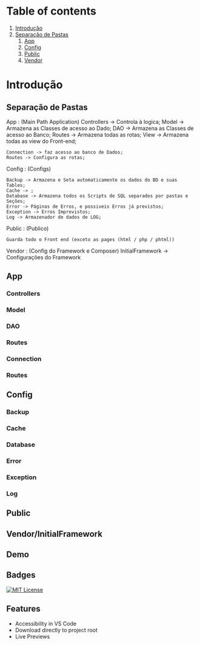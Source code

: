
# Table of contents  
1. [Introdução](#Introdução)  
2. [Separação de Pastas](#SeparaçãodePastas)  
    1. [App](#subparagraph1)  
    2. [Config](#subparagraph1)  
    3. [Public](#subparagraph1)  
    4. [Vendor](#subparagraph1)  

# Introdução

## Separação de Pastas

App : (Main Path Application)
    Controllers -> Controla à logica;
    Model -> Armazena as Classes de acesso ao Dado;
    DAO -> Armazena as Classes de acesso ao Banco;
    Routes -> Armazena todas as rotas;
    View -> Armazena todas as view do Front-end;

    Connection -> faz acesso ao banco de Dados;
    Routes -> Configura as rotas;

Config : (Configs)

    Backup -> Armazena e Seta automaticamente os dados do BD e suas Tables;
    Cache -> ;
    Database -> Armazena todos os Scripts de SQL separados por pastas e Seções;
    Error -> Páginas de Erros, e possiveis Erros já previstos;
    Exception -> Erros Imprevistos;
    Log -> Armazenador de dados de LOG;

Public : (Publico)

    Guarda todo o Front end (exceto as pages (html / php / phtml))

Vendor : (Config do Framework e Composer)
    InitialFramework -> Configurações do Framework
## App 

### Controllers


### Model


### DAO


### Routes


### Connection

### Routes


## Config

### Backup


### Cache


### Database


### Error


### Exception


### Log

## Public

## Vendor/InitialFramework
###  
 
## Demo  
 
## Badges  
[![MIT License](https://img.shields.io/badge/License-MIT-green.svg)](https://choosealicense.com/licenses/mit/)  
 
## Features  
- Accessibility in VS Code  
- Download directly to project root  
- Live Previews    
